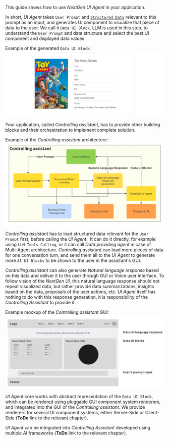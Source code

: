 This guide shows how to use *NextGen UI Agent* in your application.

In short, *UI Agent* takes `User Prompt` and [`Structured Data`](./input_data.md) relevant to this prompt as an input, and generates UI component to visualize that piece of data to the user. We call it `Data UI Block`. LLM is used in this step, to understand the `User Prompt` and data structure and select the best UI component and displayed data values.

Example of the generated `Data UI Block`:
![Example of the Data UI Block](architecture_data_ui_block_example.png "Example of the Data UI Block")

Your application, called *Controlling assistant*, has to provide other building blocks and their orchestration to implement complete solution.

Example of the *Controlling assistant* architecture:
![Example of the Controlling assistant architecture](architecture_assistant_flow.png "Example of the Controlling assistant architecture")

*Controlling assistant* has to load structured data relevant for the `User Prompt` first, before calling the *UI Agent*. 
It can do it directly, for example using `LLM Tools Calling`, or it can call *Data providing agent* in case of Multi-Agent architecture. 
*Controlling assistant* can load more pieces of data for one conversation turn, and send them all to the *UI Agent* to generate more `AI UI Blocks` to be shown to the user in the assistant's GUI.

*Controlling assistant* can also generate *Natural language response* based on this data and deliver it to the user through GUI or Voice user interface.
To follow vision of the *NextGen UI*, this natural language response should not repeat visualized data, but rather provide data summarizations, insights based on the data, proposals of the user actions, etc.
*UI Agent* itself has nothing to do with this response generation, it is responsibility of the *Controlling Assistant* to provide it.

Example mockup of the *Controlling assistant* GUI:
![Example mockup of the Controlling assistant GUI](architecture_gui_mockup.png "Example mockup of the Controlling assistant GUI")

*UI Agent* core works with abstract representation of the `Data UI Block`, which can be rendered using pluggable GUI component system renderers, and integrated into the GUI of the *Controlling assistant*. We provide renderers for several UI component systems, either Server-Side or Client-Side (**ToDo** link to the relevant chapter).

*UI Agent* can be integrated into *Controlling Assistant* developed using multiple AI frameworks (**ToDo** link to the relevant chapter).


